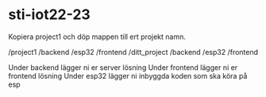 # sti-iot22-23

Kopiera project1 och döp mappen till ert projekt namn.

/project1
  /backend
  /esp32
  /frontend
/ditt_project
  /backend
  /esp32
  /frontend

Under backend lägger ni er server lösning
Under frontend lägger ni er frontend lösning
Under esp32 lägger ni inbyggda koden som ska köra på esp